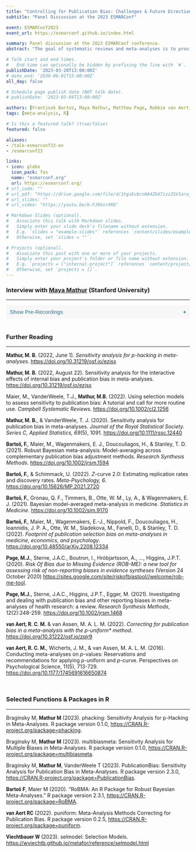 ```yaml
---
title: "Controlling for Publication Bias: Challenges & Future Directions"
subtitle: "Panel Discussion at the 2023 ESMARConf"

event: ESMARConf2023
event_url: https://esmarconf.github.io/index.html

summary: Panel discussion at the 2023 ESMARConf conference.
abstract: "The goal of systematic reviews and meta-analyses is to provide a comprehensive, unbiased synthesis of the available evidence in a research field. This aim is seriously threatened if we have reasons to believe that some results are systematically missing, underrepresented or distorted in the published literature. Controlling adequately for such publication biases in meta-analyses remains challenging. Various methods are available, which differ in their assumptions concerning why publication bias arises, as well as how it manifests itself. Bringing together highly experienced field experts, the goal of this panel discussion is to highlight current state-of-the-art methods to control for publication bias, and their implementations in R. We also want to shed light on how evidence synthesists may navigate the great variety of approaches and implementations, and if some may be preferable to others. Finally, we aim to explore open research questions and future directions in the development of methods to adjust for publication bias."

# Talk start and end times.
#   End time can optionally be hidden by prefixing the line with `#`.
publishDate: '2023-03-20T13:00:00Z'
# date_end: '2030-06-01T15:00:00Z'
all_day: false

# Schedule page publish date (NOT talk date).
# publishDate: '2023-03-04T13:00:00Z'

authors: [Frantisek Bartos, Maya Mathur, Matthew Page, Robbie van Aert, Wolfgang Viechtbauer, harrer, C. Yves Plessen]
tags: [meta-analysis, R]

# Is this a featured talk? (true/false)
featured: false

aliases:
- /talk-esmarconf23-en
- /esmarconf23

links:
- icon: globe
  icon_pack: fas
  name: "esmarconf.org"
  url: https://esmarconf.org/
# url_code: ""
# url_pdf: "https://drive.google.com/file/d/1hgsEvbcnHA4ZG4TizzZSV1arojeKON8C/preview"
# url_slides: ""
# url_video: "https://youtu.be/b-FJ9GnrXRQ"

# Markdown Slides (optional).
#   Associate this talk with Markdown slides.
#   Simply enter your slide deck's filename without extension.
#   E.g. `slides = "example-slides"` references `content/slides/example-slides.md`.
#   Otherwise, set `slides = ""`.

# Projects (optional).
#   Associate this post with one or more of your projects.
#   Simply enter your project's folder or file name without extension.
#   E.g. `projects = ["internal-project"]` references `content/project/deep-learning/index.md`.
#   Otherwise, set `projects = []`.
---
```


<style>
b {
  font-family: Roboto;
  font-weight: bold;
}
</style>



<h3>Interview with <a href="https://www.mayamathur.com/" target="_blank">Maya Mathur</a> (Stanford University)</h3>

<hr>

<style>
.collapsible {
  background-color: #f7f7f7;
  color: #2a7792;
  cursor: pointer;
  padding: 10px;
  width: 100%;
  border: none;
  text-align: left;
  outline: none;
  font-size: 15px;
}

.active, .collapsible:hover {
  background-color: #555;
  color: white;
}

.collapsible:after {
  content: '\002B';
  color: #2a7792;
  font-weight: bold;
  float: right;
  margin-left: 5px;
}

.active:after {
  content: "\2212";
  color: white;
}

.content {
  padding: 0 18px;
  max-height: 0;
  overflow: hidden;
  transition: max-height 0.2s ease-out;
  background-color: #f1f1f1;
}

.content > p {
  padding-top: 1rem;
}
.column {
  float: left;
  width: 50%;
  padding-left: 1rem;
  padding-right: 1rem;
  font-size: 16px; 
  line-height: 1.25 !important;
}

/* Clear floats after the columns */
.row:after {
  content: "";
  display: table;
  clear: both;
}
</style>
</head>
<body>

<p></p>
<button class="collapsible">Show Pre-Recordings</button>
<div class="content">
 <p>
 <div class="row">
  <div class="column">
    <b> How is publication bias typically conceptualized? Do some methods differ in how they assume publication bias manifests itself?</b>
  <iframe width="100%" height="209px" style='margin-top: 15px;' src="https://www.youtube.com/embed/pZlpaGFBf1k" title="YouTube video player" frameborder="0" allow="accelerometer; autoplay; clipboard-write; encrypted-media; gyroscope; picture-in-picture; web-share" allowfullscreen></iframe>
</div>
  <div class="column">
    <b>What methods to adjust for publication bias are there in R? Which approaches can you recommend to (novice and/or experienced) meta-analysts?</b>
  <iframe width="100%" height="209px" style='margin-top: 15px;' src="https://www.youtube.com/embed/RqqxFHs2hto" title="YouTube video player" frameborder="0" allow="accelerometer; autoplay; clipboard-write; encrypted-media; gyroscope; picture-in-picture; web-share" allowfullscreen></iframe>
  </div>
</div>
<br>
<div class="row">
  <div class="column">
    <b> Which of these methods typically performs best, or might be best suited for which specific context?</b>
  <iframe width="100%" height="209px" style='margin-top: 15px;' src="https://www.youtube.com/embed/cMCpengaj7E" title="YouTube video player" frameborder="0" allow="accelerometer; autoplay; clipboard-write; encrypted-media; gyroscope; picture-in-picture; web-share" allowfullscreen></iframe>
</div>
  <div class="column">
    <b>What limitations do you see with current approaches? Are there open research questions?</b>
  <iframe width="100%" height="209px" style='margin-top: 15px;' src="https://www.youtube.com/embed/WB88T8qPtI0" title="YouTube video player" frameborder="0" allow="accelerometer; autoplay; clipboard-write; encrypted-media; gyroscope; picture-in-picture; web-share" allowfullscreen></iframe>
  </div>
</div>
<br>
<div class="row">
  <div class="column">
    <b>How bad do you believe publication bias to be? Do you believe that we have phenomena in science where effect sizes are “simply” inflated?</b>
  <iframe width="100%" height="209px" style='margin-top: 15px;' src="https://www.youtube.com/embed/gi5VCpNGW6U" title="YouTube video player" frameborder="0" allow="accelerometer; autoplay; clipboard-write; encrypted-media; gyroscope; picture-in-picture; web-share" allowfullscreen></iframe>
</div>
  <div class="column">
  </div>
</div>
 </p>
</div>


<script>
var coll = document.getElementsByClassName("collapsible");
var i;

for (i = 0; i < coll.length; i++) {
  coll[i].addEventListener("click", function() {
    this.classList.toggle("active");
    var content = this.nextElementSibling;
    if (content.style.maxHeight){
      content.style.maxHeight = null;
    } else {
      content.style.maxHeight = content.scrollHeight + "px";
    } 
  });
}
</script>

<br>

<h3>Further Reading</h3>

<hr>

<b>Mathur, M. B.</b> (2022, June 1). <i>Sensitivity analysis for $p$-hacking in meta-analyses.</i> https://doi.org/10.31219/osf.io/ezjsx

<b>Mathur, M. B.</b> (2022, August 22). Sensitivity analysis for the interactive effects of internal bias and publication bias in meta-analyses.  https://doi.org/10.31219/osf.io/ezjsx

Maier, M., VanderWeele, T.J., <b>Mathur, M.B.</b> (2022). Using selection models to assess sensitivity to publication bias: A tutorial and call for more routine use. <i>Campbell Systematic Reviews.</i>  https://doi.org/10.1002/cl2.1256

<b>Mathur, M. B.</b>, & VanderWeele, T. J. (2020). Sensitivity analysis for publication bias in meta-analyses. <i>Journal of the Royal Statistical Society. Series C, Applied Statistics, 69</i>(5), 1091. https://doi.org/10.1111/rssc.12440

<b>Bartoš, F.</b>, Maier, M., Wagenmakers, E. J., Doucouliagos, H., & Stanley, T. D. (2021). Robust Bayesian meta-analysis: Model-averaging across complementary publication bias adjustment methods. <i>Research Synthesis Methods</i>. https://doi.org/10.1002/jrsm.1594

<b>Bartoš, F.</b>, & Schimmack, U. (2022). $Z$-curve 2.0: Estimating replication rates and discovery rates. <i>Meta-Psychology, 6</i>. https://doi.org/10.15626/MP.2021.2720

<b>Bartoš, F.</b>, Gronau, Q. F., Timmers, B., Otte, W. M., Ly, A., & Wagenmakers, E. J. (2021). Bayesian model-averaged meta-analysis in medicine. <i>Statistics in Medicine</i>. https://doi.org/10.1002/sim.9170

<b>Bartoš, F.</b>, Maier, M., Wagenmakers, E.-J., Nippold, F., Doucouliagos, H., Ioannidis, J. P. A., Otte, W. M., Sladekova, M., Fanelli, D., & Stanley, T. D. (2022). <i>Footprint of publication selection bias on meta-analyses in medicine, economics, and psychology</i>. https://doi.org/10.48550/arXiv.2208.12334

<b>Page, M.J.</b>, Sterne, J.A.C., Boutron, I., Hróbjartsson, A., ..., Higgins, J.P.T. (2020). <i>Risk Of Bias due to Missing Evidence (ROB-ME): a new tool for assessing risk of non-reporting biases in evidence syntheses</i> (Version 24 October 2020) https://sites.google.com/site/riskofbiastool//welcome/rob-me-tool.

<b>Page, M.J.</b>, Sterne, J.A.C., Higgins, J.P.T., Egger, M. (2021). Investigating and dealing with publication bias and other reporting biases in meta-analyses of health research: a review. <i>Research Synthesis Methods</i>, 12(2):248-259. https://doi.org/10.1002/jrsm.1468

<b>van Aert, R. C. M.</b> & van Assen, M. A. L. M. (2022). <i>Correcting for publication bias in a meta-analysis with the $p$-uniform* method</i>. https://doi.org/10.31222/osf.io/zqjr9

<b>van Aert, R. C. M.</b>, Wicherts, J. M., & van Assen, M. A. L. M. (2016). Conducting meta-analyses on $p$-values: Reservations and recommendations for applying $p$-uniform and $p$-curve. </i>Perspectives on Psychological Science, 11</i>(5), 713-729. https://doi.org/10.1177/1745691616650874

<br>

<h3>Selected Functions & Packages in R</h3>

<hr>

Braginsky M, <b>Mathur M</b> (2023). phacking: Sensitivity Analysis for p-Hacking in Meta-Analyses. R package version 0.1.0, https://CRAN.R-project.org/package=phacking.

Braginsky M, <b>Mathur M</b> (2023). multibiasmeta: Sensitivity Analysis for Multiple Biases in Meta-Analyses. R package version 0.1.0, https://CRAN.R-project.org/package=multibiasmeta.

Braginsky M, <b>Mathur M</b>, VanderWeele T (2023). PublicationBias: Sensitivity Analysis for Publication Bias in Meta-Analyses. R package version 2.3.0, https://CRAN.R-project.org/package=PublicationBias.

<b>Bartoš F</b>, Maier M (2020). “RoBMA: An R Package for Robust Bayesian Meta-Analyses.” R package version 2.3.1, https://CRAN.R-project.org/package=RoBMA.

<b>van Aert RC</b> (2022). puniform: Meta-Analysis Methods Correcting for Publication Bias. R package version 0.2.5, https://CRAN.R-project.org/package=puniform.

<b>Viechtbauer W</b> (2023). selmodel: Selection Models. https://wviechtb.github.io/metafor/reference/selmodel.html

<br>

<script>
var container = document.getElementsByClassName('article-container');
container[0].style.maxWidth = '860px';
container[2].style.maxWidth = '860px';
// container[3].style.maxWidth = '860px';
var dateCol = document.querySelector("#top > div.page-body > div > div:nth-child(3) > div:nth-child(3) > div.col-md-10 > div > div.col-12.col-md-3.pub-row-heading");
dateCol.style.display = 'none';
var dateContent = document.querySelector("#top > div.page-body > div > div:nth-child(3) > div:nth-child(3) > div.col-md-10 > div > div.col-12.col-md-9");
dateContent.style.display = 'none';
var abstractTitle = document.querySelector("#top > div.page-body > div > div:nth-child(3) > h3");
abstractTitle.innerHTML = 'Summary';
var eventTitle = document.querySelector("#top > div.page-body > div > div:nth-child(3) > div:nth-child(5) > div.col-md-10 > div > div.col-12.col-md-3.pub-row-heading");
eventTitle.innerHTML = 'Event';
</script>





